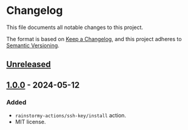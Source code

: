 # Changelog

This file documents all notable changes to this project.

The format is based on [Keep a Changelog](https://keepachangelog.com/en/1.1.0),
and this project adheres to [Semantic Versioning](https://semver.org/spec/v2.0.0.html).

## [Unreleased]

## [1.0.0] - 2024-05-12
### Added
- `rainstormy-actions/ssh-key/install` action.
- MIT license.

[unreleased]: https://github.com/rainstormy-actions/ssh-key/releases/compare/v1.0.0...HEAD
[1.0.0]: https://github.com/rainstormy-actions/ssh-key/releases/tag/v1.0.0

